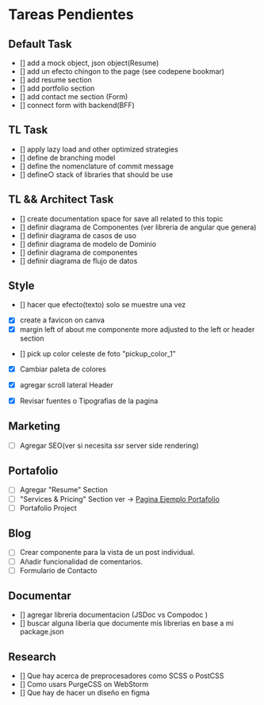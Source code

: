 # Tareas Pendientes

## Default Task
*  [] add a mock object, json object(Resume)
*  [] add un efecto chingon to the page (see codepene bookmar)
*  [] add resume section
*  [] add portfolio section
*  [] add contact me section (Form)
*  [] connect form with backend(BFF)

## TL Task
*  [] apply lazy load and other optimized strategies
*  [] define de branching model
*  [] define the nomenclature of commit message
*  [] define○ stack of libraries that should be use

## TL && Architect Task 
*  [] create documentation space for save all related to this topic
*  [] definir diagrama de Componentes (ver libreria de angular que genera)
*  [] definir diagrama de casos de uso
*  [] definir diagrama de modelo de Dominio
*  [] definir diagrama de componentes
*  [] definir diagrama de flujo de datos


## Style
*  [] hacer que efecto(texto) solo se muestre una vez
*  [x] create a favicon on canva
*  [x] margin left of about me componente more adjusted to the left or header section
*  [] pick up color celeste de foto "pickup_color_1" 
*  [x] Cambiar paleta de colores 
*  [x] agregar scroll lateral Header
*  [x] Revisar fuentes o Tipografias de la pagina
  

## Marketing
  *  [ ] Agregar SEO(ver si necesita ssr server side rendering)
  
## Portafolio

*  [ ]  Agregar "Resume" Section
*  [ ]  "Services & Pricing" Section ver -> [Pagina Ejemplo Portafolio](https://themes.3rdwavemedia.com/devcard/bs5/blog-home.html)
*  [ ]  Portafolio Project 

## Blog
*  [ ]  Crear componente para la vista de un post individual.
*  [ ]  Añadir funcionalidad de comentarios.
*  [ ]  Formulario de Contacto

##  Documentar
*  [] agregar libreria documentacion (JSDoc vs Compodoc )
*  [] buscar alguna liberia que documente mis librerias en base a mi package.json

## Research
*  [] Que hay acerca de preprocesadores como SCSS o PostCSS
*  [] Como usars PurgeCSS on WebStorm
*  [] Que hay de hacer un diseño en figma
